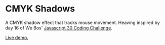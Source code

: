 # CMYK Shadows

A CMYK shadow effect that tracks mouse movement. Heaving inspired by day 16 of We Bos' [Javascript 30 Coding Challenge](https://javascript30.com/).

[Live demo.](https://codepen.io/manudawber/pen/rNVOEoG)
